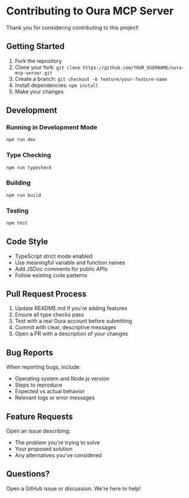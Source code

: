 # Contributing to Oura MCP Server

Thank you for considering contributing to this project!

## Getting Started

1. Fork the repository
2. Clone your fork: `git clone https://github.com/YOUR_USERNAME/oura-mcp-server.git`
3. Create a branch: `git checkout -b feature/your-feature-name`
4. Install dependencies: `npm install`
5. Make your changes

## Development

### Running in Development Mode
```bash
npm run dev
```

### Type Checking
```bash
npm run typecheck
```

### Building
```bash
npm run build
```

### Testing
```bash
npm test
```

## Code Style

- TypeScript strict mode enabled
- Use meaningful variable and function names
- Add JSDoc comments for public APIs
- Follow existing code patterns

## Pull Request Process

1. Update README.md if you're adding features
2. Ensure all type checks pass
3. Test with a real Oura account before submitting
4. Commit with clear, descriptive messages
5. Open a PR with a description of your changes

## Bug Reports

When reporting bugs, include:
- Operating system and Node.js version
- Steps to reproduce
- Expected vs actual behavior
- Relevant logs or error messages

## Feature Requests

Open an issue describing:
- The problem you're trying to solve
- Your proposed solution
- Any alternatives you've considered

## Questions?

Open a GitHub issue or discussion. We're here to help!
